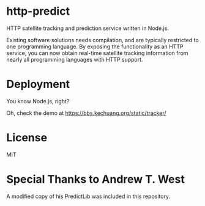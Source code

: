 # http-predict

HTTP satellite tracking and prediction service written in Node.js.

Existing software solutions needs compilation, and are typically restricted to one programming language. 
By exposing the functionality as an HTTP service, you can now obtain real-time satellite tracking information from 
nearly all programming languages with HTTP support.

# Deployment

You know Node.js, right?

Oh, check the demo at <https://bbs.kechuang.org/static/tracker/>

# License

MIT

# Special Thanks to Andrew T. West

A modified copy of his PredictLib was included in this repository.
